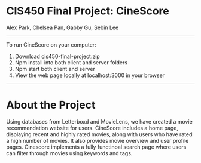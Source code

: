 # CIS450 Final Project: CineScore

Alex Park, Chelsea Pan, Gabby Gu, Sebin Lee
____________

To run CineScore on your computer:
  1. Download cis450-final-project.zip
  2. Npm install into both client and server folders
  3. Npm start both client and server
  4. View the web page locally at localhost:3000 in your browser
  
____________

# About the Project

Using databases from Letterboxd and MovieLens, we have created a movie recommendation website for users. CineScore includes a home page, displaying recent and highly rated movies, along with users who have rated a high number of movies. It also provides movie overview and user profile pages. Cinescore implements a fully functinoal search page where users can filter through movies using keywords and tags.


  
